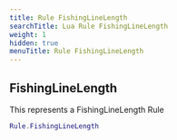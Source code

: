 ```yaml
---
title: Rule FishingLineLength
searchTitle: Lua Rule FishingLineLength
weight: 1
hidden: true
menuTitle: Rule FishingLineLength
---
```

## FishingLineLength

This represents a FishingLineLength Rule
```lua
Rule.FishingLineLength
```